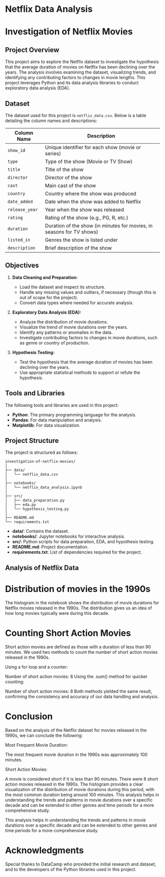 # Netflix Data Analysis

# Investigation of Netflix Movies

## Project Overview

This project aims to explore the Netflix dataset to investigate the hypothesis that the average duration of movies on Netflix has been declining over the years. The analysis involves examining the dataset, visualizing trends, and identifying any contributing factors to changes in movie lengths. This project leverages Python and its data analysis libraries to conduct exploratory data analysis (EDA).

## Dataset

The dataset used for this project is `netflix_data.csv`. Below is a table detailing the column names and descriptions:

| Column Name         | Description                                                                 |
|---------------------|-----------------------------------------------------------------------------|
| `show_id`           | Unique identifier for each show (movie or series)                           |
| `type`              | Type of the show (Movie or TV Show)                                         |
| `title`             | Title of the show                                                           |
| `director`          | Director of the show                                                        |
| `cast`              | Main cast of the show                                                       |
| `country`           | Country where the show was produced                                         |
| `date_added`        | Date when the show was added to Netflix                                     |
| `release_year`      | Year when the show was released                                             |
| `rating`            | Rating of the show (e.g., PG, R, etc.)                                      |
| `duration`          | Duration of the show (in minutes for movies, in seasons for TV shows)       |
| `listed_in`         | Genres the show is listed under                                             |
| `description`       | Brief description of the show                                               |

## Objectives

1. **Data Cleaning and Preparation:**
   - Load the dataset and inspect its structure.
   - Handle any missing values and outliers, if necessary (though this is out of scope for the project).
   - Convert data types where needed for accurate analysis.

2. **Exploratory Data Analysis (EDA):**
   - Analyze the distribution of movie durations.
   - Visualize the trend of movie durations over the years.
   - Identify any patterns or anomalies in the data.
   - Investigate contributing factors to changes in movie durations, such as genre or country of production.

3. **Hypothesis Testing:**
   - Test the hypothesis that the average duration of movies has been declining over the years.
   - Use appropriate statistical methods to support or refute the hypothesis.

## Tools and Libraries

The following tools and libraries are used in this project:

- **Python**: The primary programming language for the analysis.
- **Pandas**: For data manipulation and analysis.
- **Matplotlib**: For data visualization.

## Project Structure

The project is structured as follows:

```
investigation-of-netflix-movies/
│
├── data/
│   └── netflix_data.csv
│
├── notebooks/
│   └── netflix_data_analysis.ipynb
│
├── src/
│   ├── data_preparation.py
│   ├── eda.py
│   └── hypothesis_testing.py
│
├── README.md
└── requirements.txt
```

- **data/**: Contains the dataset.
- **notebooks/**: Jupyter notebooks for interactive analysis.
- **src/**: Python scripts for data preparation, EDA, and hypothesis testing.
- **README.md**: Project documentation.
- **requirements.txt**: List of dependencies required for the project.


## Analysis of Netflix Data
# Distribution of movies in the 1990s
The histogram in the notebook shows the distribution of movie durations for Netflix movies released in the 1990s. The distribution gives us an idea of how long movies typically were during this decade.
# Counting Short Action Movies
Short action movies are defined as those with a duration of less than 90 minutes. We used two methods to count the number of short action movies released in the 1990s.

Using a for loop and a counter:

Number of short action movies: 8
Using the .sum() method for quicker counting:

Number of short action movies: 8
Both methods yielded the same result, confirming the consistency and accuracy of our data handling and analysis.

# Conclusion
Based on the analysis of the Netflix dataset for movies released in the 1990s, we can conclude the following:

Most Frequent Movie Duration:

The most frequent movie duration in the 1990s was approximately 100 minutes.

Short Action Movies:

A movie is considered short if it is less than 90 minutes. There were 8 short action movies released in the 1990s.
The histogram provides a clear visualization of the distribution of movie durations during this period, with the most common duration being around 100 minutes. This analysis helps in understanding the trends and patterns in movie durations over a specific decade and can be extended to other genres and time periods for a more comprehensive study.

This analysis helps in understanding the trends and patterns in movie durations over a specific decade and can be extended to other genres and time periods for a more comprehensive study.

# Acknowledgments
Special thanks to DataCamp who provided the initial research and dataset, and to the developers of the Python libraries used in this project.
